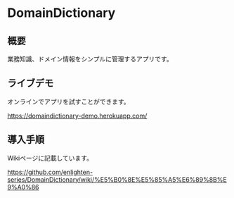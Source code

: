 # DomainDictionary

## 概要

業務知識、ドメイン情報をシンプルに管理するアプリです。


## ライブデモ

オンラインでアプリを試すことができます。

https://domaindictionary-demo.herokuapp.com/


## 導入手順

Wikiページに記載しています。

https://github.com/enlighten-series/DomainDictionary/wiki/%E5%B0%8E%E5%85%A5%E6%89%8B%E9%A0%86